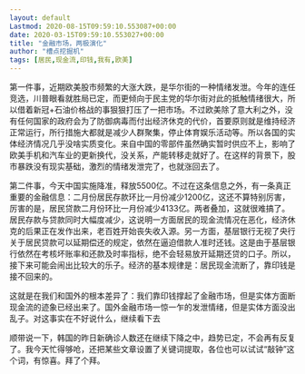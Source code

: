```yaml
---
layout: default
Lastmod: 2020-08-15T09:59:10.553087+00:00
date: 2020-03-15T09:59:10.553027+00:00
title: "金融市场，两极演化"
author: "槽点挖掘机"
tags: [居民,现金流,印钱,我有,欧美]
---
```


第一件事，近期欧美股市频繁的大涨大跌，是华尔街的一种情绪发泄。今年的连任竞选，川普眼看就胜局已定，而更倾向于民主党的华尔街对此的抵触情绪很大，所以借着新冠+石油价格战的事狠狠打压了一把市场。不过欧美除了意大利之外，没有任何国家的政府会为了防御病毒而付出经济休克的代价，首要原则就是维持经济正常运行，所行措施大都就是减少人群聚集，停止体育娱乐活动等。所以各国的实体经济情况几乎没啥实质变化。来自中国的零部件虽然确实暂时供应不上，影响了欧美手机和汽车业的更新换代，没关系，产能转移走就好了。在这样的背景下，股市暴跌没有现实基础，激烈的情绪发泄完了，也就涨回去了。

第二件事，今天中国实施降准，释放5500亿。不过在这条信息之外，有一条真正重要的金融信息：二月份居民存款环比一月份减少1200亿，这还不算特别厉害，厉害的是，居民贷款二月份环比一月份减少4133亿。两者叠加，这就很难搞了。居民存款与贷款同时大幅度减少，这说明一方面居民的现金流情况在恶化，经济休克的后果正在发作出来，老百姓开始丧失收入源。另一方面，基层银行无视了央行关于居民贷款可以延期偿还的规定，依然在逼迫借款人准时还钱。这是由于基层银行依然在考核坏账率和还款及时率指标，绝不会轻易放开延期还贷的口子。所以，接下来可能会闹出比较大的乐子。经济的基本规律是：居民现金流断了，靠印钱是接不回来的。

这就是在我们和国外的根本差异了：我们靠印钱撑起了金融市场，但是实体方面断现金流的迹象已经出来了。国外金融市场一惊一乍的发泄情绪，但是实体方面没出乱子。对这事实在不好说什么，继续看下去

顺带说一下，韩国的昨日新确诊人数还在继续下降之中，趋势已定，不会再有反复了。我今天忙得够呛，还把某些文章设置了关键词提取，各位也可以试试“敲钟”这个词，有惊喜。拜了个拜。
